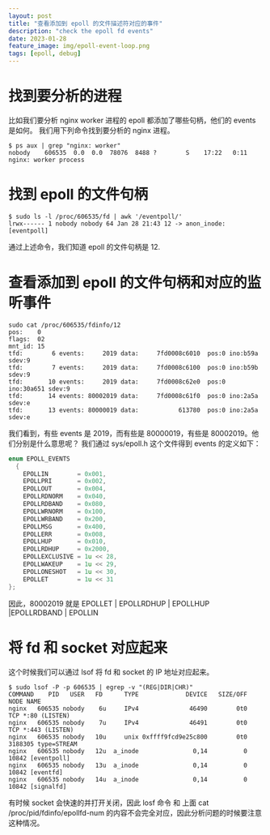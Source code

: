 ```yaml
---
layout: post
title: "查看添加到 epoll 的文件描述符对应的事件"
description: "check the epoll fd events"
date: 2023-01-28
feature_image: img/epoll-event-loop.png
tags: [epoll, debug]
---
```


# 找到要分析的进程

比如我们要分析 nginx worker 进程的 epoll 都添加了哪些句柄，他们的 events 是如何。
我们用下列命令找到要分析的 nginx 进程。

```shell
$ ps aux | grep "nginx: worker"
nobody    606535  0.0  0.0  78076  8488 ?        S    17:22   0:11 nginx: worker process
```

# 找到 epoll 的文件句柄

```shell
$ sudo ls -l /proc/606535/fd | awk '/eventpoll/'
lrwx------ 1 nobody nobody 64 Jan 28 21:43 12 -> anon_inode:[eventpoll]
```

通过上述命令，我们知道 epoll 的文件句柄是 12.

# 查看添加到 epoll 的文件句柄和对应的监听事件

```shell
sudo cat /proc/606535/fdinfo/12          
pos:	0
flags:	02
mnt_id:	15
tfd:        6 events:     2019 data:     7fd0008c6010  pos:0 ino:b59a sdev:9
tfd:        7 events:     2019 data:     7fd0008c6100  pos:0 ino:b59b sdev:9
tfd:       10 events:     2019 data:     7fd0008c62e0  pos:0 ino:30a651 sdev:9
tfd:       14 events: 80002019 data:     7fd0008c61f0  pos:0 ino:2a5a sdev:e
tfd:       13 events: 80000019 data:           613780  pos:0 ino:2a5a sdev:e
```

我们看到，有些 events 是 2019，而有些是 80000019，有些是 80002019。他们分别是什么意思呢？
我们通过 sys/epoll.h 这个文件得到 events 的定义如下：

```c
enum EPOLL_EVENTS
  {
    EPOLLIN        = 0x001,
    EPOLLPRI       = 0x002,
    EPOLLOUT       = 0x004,
    EPOLLRDNORM    = 0x040,
    EPOLLRDBAND    = 0x080,
    EPOLLWRNORM    = 0x100,
    EPOLLWRBAND    = 0x200,
    EPOLLMSG       = 0x400,
    EPOLLERR       = 0x008,
    EPOLLHUP       = 0x010,
    EPOLLRDHUP     = 0x2000,
    EPOLLEXCLUSIVE = 1u << 28,
    EPOLLWAKEUP    = 1u << 29,
    EPOLLONESHOT   = 1u << 30,
    EPOLLET        = 1u << 31
};
```

因此，80002019 就是 EPOLLET | EPOLLRDHUP | EPOLLHUP |EPOLLRDBAND | EPOLLIN

# 将 fd 和 socket 对应起来

这个时候我们可以通过 lsof 将 fd 和 socket 的 IP 地址对应起来。

```shell
$ sudo lsof -P -p 606535 | egrep -v "(REG|DIR|CHR)" 
COMMAND    PID   USER   FD      TYPE             DEVICE   SIZE/OFF      NODE NAME
nginx   606535 nobody    6u     IPv4              46490        0t0       TCP *:80 (LISTEN)
nginx   606535 nobody    7u     IPv4              46491        0t0       TCP *:443 (LISTEN)
nginx   606535 nobody   10u     unix 0xffff9fcd9e25c800        0t0   3188305 type=STREAM
nginx   606535 nobody   12u  a_inode               0,14          0     10842 [eventpoll]
nginx   606535 nobody   13u  a_inode               0,14          0     10842 [eventfd]
nginx   606535 nobody   14u  a_inode               0,14          0     10842 [signalfd]
```

有时候 socket 会快速的并打开关闭，因此 losf 命令 和 上面 cat /proc/pid/fdinfo/epollfd-num 的内容不会完全对应，因此分析问题的时候要注意这种情况。
